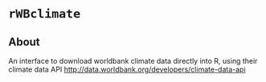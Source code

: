 # `rWBclimate`

## About
An interface to download worldbank climate data directly into R, using their climate data API
http://data.worldbank.org/developers/climate-data-api
  
  
